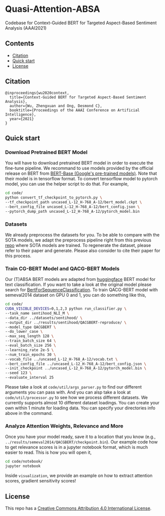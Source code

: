# Quasi-Attention-ABSA
Codebase for Context-Guided BERT for Targeted Aspect-Based Sentiment Analysis (AAAI2021)

## Contents

* [Citation](#Citation)
* [Quick start](#quick-start)
* [License](#license)

## Citation
```
@inproceedings{wu2020context,
  title={Context-Guided BERT for Targeted Aspect-Based Sentiment Analysis},
  author={Wu, Zhengxuan and Ong, Desmond C},
  booktitle={Proceedings of the AAAI Conference on Artificial Intelligence},
  year={2021}
}
```

## Quick start
### Download Pretrained BERT Model
You will have to download pretrained BERT model in order to execute the fine-tune pipeline. We recommand to use models provided by the official release on BERT from [BERT-Base (Google's pre-trained models)](https://github.com/google-research/bert). Note that their model is in tensorflow format. To convert tensorflow model to pytorch model, you can use the helper script to do that. For example,
```bash
cd code/
python convert_tf_checkpoint_to_pytorch.py \
--tf_checkpoint_path uncased_L-12_H-768_A-12/bert_model.ckpt \
--bert_config_file uncased_L-12_H-768_A-12/bert_config.json \
--pytorch_dump_path uncased_L-12_H-768_A-12/pytorch_model.bin
```

### Datasets
We already preprocess the datasets for you. To be able to compare with the SOTA models,
we adapt the preprocess pipeline right from this previous [repo](https://github.com/HSLCY/ABSA-BERT-pair) where SOTA models are trained. To regenerate the dataset, please refer
to their paper and generate. Please also consider to cite their paper for this process.

### Train CG-BERT Model and QACG-BERT Models
Our (T)ABSA BERT models are adapted from [huggingface](https://github.com/huggingface/transformers) BERT model for text classification. If you want to take a look at the original model please search for [BertForSequenceClassification](https://github.com/huggingface/transformers/blob/master/src/transformers/modeling_bert.py). To train QACG-BERT model with semeval2014 dataset on GPU 0 and 1, you can do something like this,
```bash
cd code/
CUDA_VISIBLE_DEVICES=0,1,2,3 python run_classifier.py \
--task_name sentihood_NLI_M \
--data_dir ../datasets/sentihood/ \
--output_dir ../results/sentihood/QACGBERT-reproduce/ \
--model_type QACGBERT \
--do_lower_case \
--max_seq_length 128 \
--train_batch_size 64 \
--eval_batch_size 256 \
--learning_rate 2e-5 \
--num_train_epochs 30 \
--vocab_file ../uncased_L-12_H-768_A-12/vocab.txt \
--bert_config_file ../uncased_L-12_H-768_A-12/bert_config.json \
--init_checkpoint ../uncased_L-12_H-768_A-12/pytorch_model.bin \
--seed 123 \
--evaluate_interval 25
```
Please take a look at ``code/util/args_parser.py`` to find our different arguments you can pass with. And you can alsp take a look at ``code/util/processor.py`` to see how we process different datasets. We currently supports almost 10 different dataset loadings. You can create your own within 1 minute for loading data. You can specify your directories info above in the command.

### Analyze Attention Weights, Relevance and More
Once you have your model ready, save it to a location that you know (e.g., ``../results/semeval2014/QACGBERT/checkpoint.bin``). Our example code how to get relevance scores is in a jupyter notebook format, which is much easier to read. This is how you will open it,
```bash
cd code/notebook/
jupyter notebook
```
Inside ``visualization``, we provide an example on how to extract attention scores, gradient sensitivity scores!

## License

This repo has a [Creative Commons Attribution 4.0 International License](https://creativecommons.org/licenses/by/4.0/).
